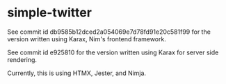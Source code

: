 # simple-twitter
See commit id db9585b12dced2a054069e7d78fd91e20c581f99 for the version written using Karax, Nim's frontend framework.

See commit id e925810 for the version written using Karax for server side rendering.

Currently, this is using HTMX, Jester, and Nimja.

